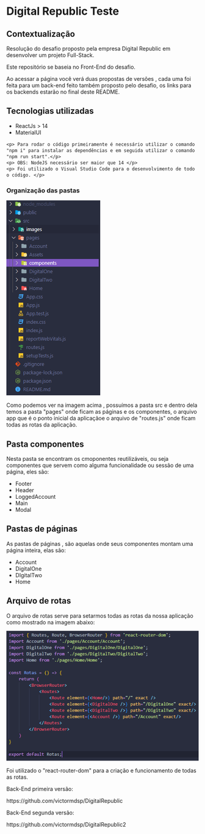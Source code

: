 # Digital Republic Teste

<section>
  <h2>Contextualização</h2>
    <p> Resolução do desafio proposto pela empresa Digital Republic em desenvolver um projeto Full-Stack. </p>
    <p> Este repositório se baseia no Front-End do desafio. </p>
    <p> Ao acessar a página você verá duas propostas de versões , cada uma foi feita para um back-end feito também proposto pelo desafio, os links para os backends estarão no final deste README. </p>
</section>

<section>
   <h2>Tecnologias utilizadas</h2>
    <ul>
      <li>ReactJs > 14</li>
      <li>MaterialUI</li>
    </ul>
    
    <p> Para rodar o código primeiramente é necessário utilizar o comando "npm i" para instalar as dependências e em seguida utilizar o comando "npm run start".</p>
    <p> OBS: NodeJS necessário ser maior que 14 </p>
    <p> Foi utilizado o Visual Studio Code para o desenvolvimento de todo o código. </p>
</section>

<section>
  <h3> Organização das pastas </h3>
  <img src="./src/images/pastas.png">
  <p> Como podemos ver na imagem acima , possuímos a pasta src e dentro dela temos a pasta "pages" onde ficam as páginas e os componentes, o arquivo app que é o ponto inicial da aplicaçãoe o arquivo de "routes.js" onde ficam todas as rotas da aplicação.</p>
  
  <h2>Pasta componentes</h2>
  <section>
    <p>Nesta pasta se encontram os cmoponentes reutilizáveis, ou seja componentes que servem como alguma funcionalidade ou sessão de uma página, eles são:</p>
    <ul>
      <li>Footer</li>
      <li>Header</li>
      <li>LoggedAccount</li>
      <li>Main</li>
      <li>Modal</li>
    </ul>
  </section>
  
  <h2>Pastas de páginas</h2>
  <section>
    <p>As pastas de páginas , são aquelas onde seus componentes montam uma página inteira, elas são:</p>
    <ul>
      <li>Account</li>
      <li>DigitalOne</li>
      <li>DIgitalTwo</li>
      <li>Home</li>
    </ul>
  </section>
  
   <h2>Arquivo de rotas</h2>
   <section>
    <p>O arquivo de rotas serve para setarmos todas as rotas da nossa aplicação como mostrado na imagem abaixo: </p>
    <img src="./src/images/rotas.png">
    <p>Foi utilizado o "react-router-dom" para a criação e funcionamento de todas as rotas.</p>
  </section>
  
  <section>
    <p>Back-End primeira versão: </p>
      https://github.com/victormdsp/DigitalRepublic
    <p>Back-End segunda versão: </p>
      https://github.com/victormdsp/DigitalRepublic2
  </sectio>
